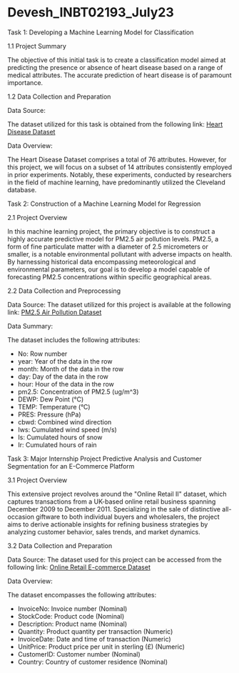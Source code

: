 # Devesh_INBT02193_July23
Task 1:
Developing a Machine Learning Model for Classification

1.1 Project Summary

The objective of this initial task is to create a classification model aimed at predicting the presence or absence of heart disease based on a range of medical attributes. The accurate prediction of heart disease is of paramount importance.

1.2 Data Collection and Preparation

Data Source:

The dataset utilized for this task is obtained from the following link:
[Heart Disease Dataset](https://www.kaggle.com/datasets/ineubytes/heart-disease-dataset)

Data Overview:

The Heart Disease Dataset comprises a total of 76 attributes. However, for this project, we will focus on a subset of 14 attributes consistently employed in prior experiments. Notably, these experiments, conducted by researchers in the field of machine learning, have predominantly utilized the Cleveland database.

Task 2:
Construction of a Machine Learning Model for Regression

2.1 Project Overview

In this machine learning project, the primary objective is to construct a highly accurate predictive model for PM2.5 air pollution levels. PM2.5, a form of fine particulate matter with a diameter of 2.5 micrometers or smaller, is a notable environmental pollutant with adverse impacts on health. By harnessing historical data encompassing meteorological and environmental parameters, our goal is to develop a model capable of forecasting PM2.5 concentrations within specific geographical areas.

2.2 Data Collection and Preprocessing

Data Source:
The dataset utilized for this project is available at the following link:
[PM2.5 Air Pollution Dataset](https://www.kaggle.com/datasets/ineubytes/pm25-airpolution-dataset)

Data Summary:

The dataset includes the following attributes:
- No: Row number
- year: Year of the data in the row
- month: Month of the data in the row
- day: Day of the data in the row
- hour: Hour of the data in the row
- pm2.5: Concentration of PM2.5 (ug/m^3)
- DEWP: Dew Point (°C)
- TEMP: Temperature (°C)
- PRES: Pressure (hPa)
- cbwd: Combined wind direction
- Iws: Cumulated wind speed (m/s)
- Is: Cumulated hours of snow
- Ir: Cumulated hours of rain

Task 3: Major Internship Project
Predictive Analysis and Customer Segmentation for an E-Commerce Platform

3.1 Project Overview

This extensive project revolves around the "Online Retail II" dataset, which captures transactions from a UK-based online retail business spanning December 2009 to December 2011. Specializing in the sale of distinctive all-occasion giftware to both individual buyers and wholesalers, the project aims to derive actionable insights for refining business strategies by analyzing customer behavior, sales trends, and market dynamics.

3.2 Data Collection and Preparation

Data Source:
The dataset used for this project can be accessed from the following link:
[Online Retail E-commerce Dataset](https://www.kaggle.com/datasets/ineubytes/online-retail-ecommerce-dataset)

Data Overview:

The dataset encompasses the following attributes:
- InvoiceNo: Invoice number (Nominal)
- StockCode: Product code (Nominal)
- Description: Product name (Nominal)
- Quantity: Product quantity per transaction (Numeric)
- InvoiceDate: Date and time of transaction (Numeric)
- UnitPrice: Product price per unit in sterling (£) (Numeric)
- CustomerID: Customer number (Nominal)
- Country: Country of customer residence (Nominal)
